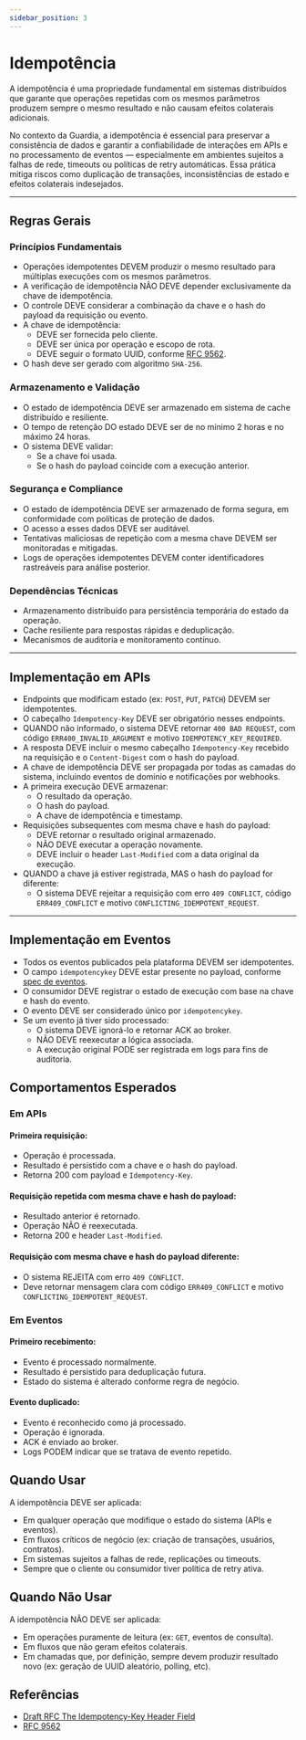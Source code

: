 ```yaml
---
sidebar_position: 3
---
```


# Idempotência

A idempotência é uma propriedade fundamental em sistemas distribuídos que garante que operações repetidas com os mesmos parâmetros produzem sempre o mesmo resultado e não causam efeitos colaterais adicionais.

No contexto da Guardia, a idempotência é essencial para preservar a consistência de dados e garantir a confiabilidade de interações em APIs e no processamento de eventos — especialmente em ambientes sujeitos a falhas de rede, timeouts ou políticas de retry automáticas. Essa prática mitiga riscos como duplicação de transações, inconsistências de estado e efeitos colaterais indesejados.

---

## Regras Gerais

### Princípios Fundamentais

- Operações idempotentes DEVEM produzir o mesmo resultado para múltiplas execuções com os mesmos parâmetros.
- A verificação de idempotência NÃO DEVE depender exclusivamente da chave de idempotência.
- O controle DEVE considerar a combinação da chave e o hash do payload da requisição ou evento.
- A chave de idempotência:
  - DEVE ser fornecida pelo cliente.
  - DEVE ser única por operação e escopo de rota.
  - DEVE seguir o formato UUID, conforme [RFC 9562](https://datatracker.ietf.org/doc/html/rfc9562).
- O hash deve ser gerado com algoritmo `SHA-256`.

### Armazenamento e Validação

- O estado de idempotência DEVE ser armazenado em sistema de cache distribuído e resiliente.
- O tempo de retenção DO estado DEVE ser de no mínimo 2 horas e no máximo 24 horas.
- O sistema DEVE validar:
  - Se a chave foi usada.
  - Se o hash do payload coincide com a execução anterior.

### Segurança e Compliance

- O estado de idempotência DEVE ser armazenado de forma segura, em conformidade com políticas de proteção de dados.
- O acesso a esses dados DEVE ser auditável.
- Tentativas maliciosas de repetição com a mesma chave DEVEM ser monitoradas e mitigadas.
- Logs de operações idempotentes DEVEM conter identificadores rastreáveis para análise posterior.

### Dependências Técnicas

- Armazenamento distribuído para persistência temporária do estado da operação.
- Cache resiliente para respostas rápidas e deduplicação.
- Mecanismos de auditoria e monitoramento contínuo.

---

## Implementação em APIs

- Endpoints que modificam estado (ex: `POST`, `PUT`, `PATCH`) DEVEM ser idempotentes.
- O cabeçalho `Idempotency-Key` DEVE ser obrigatório nesses endpoints.
- QUANDO não informado, o sistema DEVE retornar `400 BAD REQUEST`, com código `ERR400_INVALID_ARGUMENT` e motivo `IDEMPOTENCY_KEY_REQUIRED`.
- A resposta DEVE incluir o mesmo cabeçalho `Idempotency-Key` recebido na requisição e o `Content-Digest` com o hash do payload.
- A chave de idempotência DEVE ser propagada por todas as camadas do sistema, incluindo eventos de dominio e notificações por webhooks.
- A primeira execução DEVE armazenar:
  - O resultado da operação.
  - O hash do payload.
  - A chave de idempotência e timestamp.
- Requisições subsequentes com mesma chave e hash do payload:
  - DEVE retornar o resultado original armazenado.
  - NÃO DEVE executar a operação novamente.
  - DEVE incluir o header `Last-Modified` com a data original da execução.
- QUANDO a chave já estiver registrada, MAS o hash do payload for diferente:
  - O sistema DEVE rejeitar a requisição com erro `409 CONFLICT`, código `ERR409_CONFLICT` e motivo `CONFLICTING_IDEMPOTENT_REQUEST`.
---

## Implementação em Eventos

- Todos os eventos publicados pela plataforma DEVEM ser idempotentes.
- O campo `idempotencykey` DEVE estar presente no payload, conforme [spec de eventos](../specifications/cloud-events.md).
- O consumidor DEVE registrar o estado de execução com base na chave e hash do evento.
- O evento DEVE ser considerado único por `idempotencykey`.
- Se um evento já tiver sido processado:
  - O sistema DEVE ignorá-lo e retornar ACK ao broker.
  - NÃO DEVE reexecutar a lógica associada.
  - A execução original PODE ser registrada em logs para fins de auditoria.

## Comportamentos Esperados

### Em APIs

#### Primeira requisição:
- Operação é processada.
- Resultado é persistido com a chave e o hash do payload.
- Retorna 200 com payload e `Idempotency-Key`.

#### Requisição repetida com mesma chave e hash do payload:
- Resultado anterior é retornado.
- Operação NÃO é reexecutada.
- Retorna 200 e header `Last-Modified`.

#### Requisição com mesma chave e hash do payload diferente:
- O sistema REJEITA com erro `409 CONFLICT`.
- Deve retornar mensagem clara com código `ERR409_CONFLICT` e motivo `CONFLICTING_IDEMPOTENT_REQUEST`.

### Em Eventos

#### Primeiro recebimento:
- Evento é processado normalmente.
- Resultado é persistido para deduplicação futura.
- Estado do sistema é alterado conforme regra de negócio.

#### Evento duplicado:
- Evento é reconhecido como já processado.
- Operação é ignorada.
- ACK é enviado ao broker.
- Logs PODEM indicar que se tratava de evento repetido.

## Quando Usar

A idempotência DEVE ser aplicada:

- Em qualquer operação que modifique o estado do sistema (APIs e eventos).
- Em fluxos críticos de negócio (ex: criação de transações, usuários, contratos).
- Em sistemas sujeitos a falhas de rede, replicações ou timeouts.
- Sempre que o cliente ou consumidor tiver política de retry ativa.

## Quando Não Usar

A idempotência NÃO DEVE ser aplicada:

- Em operações puramente de leitura (ex: `GET`, eventos de consulta).
- Em fluxos que não geram efeitos colaterais.
- Em chamadas que, por definição, sempre devem produzir resultado novo (ex: geração de UUID aleatório, polling, etc).


## Referências

- [Draft RFC The Idempotency-Key Header Field](https://www.ietf.org/archive/id/draft-ietf-httpapi-idempotency-key-header-01.html)
- [RFC 9562](https://datatracker.ietf.org/doc/html/rfc9562)
